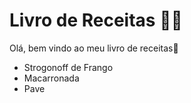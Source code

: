 # Livro de Receitas :man_cook:

Olá, bem vindo ao meu livro de receitas:wave:

- Strogonoff de Frango
- Macarronada
- Pave